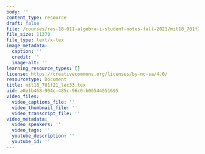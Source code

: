 ```yaml
---
body: ''
content_type: resource
draft: false
file: /courses/res-18-011-algebra-i-student-notes-fall-2021/mit18_701f21_lec33.tex
file_size: 11370
file_type: text/x-tex
image_metadata:
  caption: ''
  credit: ''
  image-alt: ''
learning_resource_types: []
license: https://creativecommons.org/licenses/by-nc-sa/4.0/
resourcetype: Document
title: mit18_701f21_lec33.tex
uid: a0e1b468-904c-485c-96c0-b00544051695
video_files:
  video_captions_file: ''
  video_thumbnail_file: ''
  video_transcript_file: ''
video_metadata:
  video_speakers: ''
  video_tags: ''
  youtube_description: ''
  youtube_id: ''
---
```

